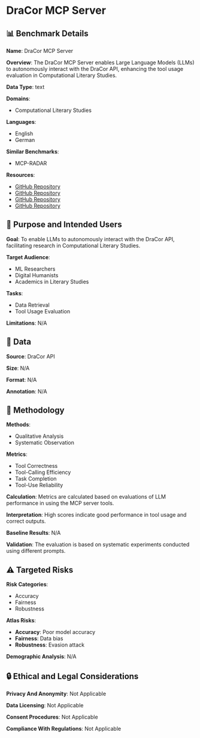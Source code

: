 # DraCor MCP Server

## 📊 Benchmark Details

**Name**: DraCor MCP Server

**Overview**: The DraCor MCP Server enables Large Language Models (LLMs) to autonomously interact with the DraCor API, enhancing the tool usage evaluation in Computational Literary Studies.

**Data Type**: text

**Domains**:
- Computational Literary Studies

**Languages**:
- English
- German

**Similar Benchmarks**:
- MCP-RADAR

**Resources**:
- [GitHub Repository](https://github.com/dracor-org/dracor-api)
- [GitHub Repository](https://github.com/dracor-org/dracor-mcp)
- [GitHub Repository](https://github.com/dracor-org/dracor-mcp/releases/tag/v1.0.0-alpha.2)
- [GitHub Repository](https://github.com/dracor-org/dracor-mcp-evaluation/tree/main/2025_cda-preprint_documentation)

## 🎯 Purpose and Intended Users

**Goal**: To enable LLMs to autonomously interact with the DraCor API, facilitating research in Computational Literary Studies.

**Target Audience**:
- ML Researchers
- Digital Humanists
- Academics in Literary Studies

**Tasks**:
- Data Retrieval
- Tool Usage Evaluation

**Limitations**: N/A

## 💾 Data

**Source**: DraCor API

**Size**: N/A

**Format**: N/A

**Annotation**: N/A

## 🔬 Methodology

**Methods**:
- Qualitative Analysis
- Systematic Observation

**Metrics**:
- Tool Correctness
- Tool-Calling Efficiency
- Task Completion
- Tool-Use Reliability

**Calculation**: Metrics are calculated based on evaluations of LLM performance in using the MCP server tools.

**Interpretation**: High scores indicate good performance in tool usage and correct outputs.

**Baseline Results**: N/A

**Validation**: The evaluation is based on systematic experiments conducted using different prompts.

## ⚠️ Targeted Risks

**Risk Categories**:
- Accuracy
- Fairness
- Robustness

**Atlas Risks**:
- **Accuracy**: Poor model accuracy
- **Fairness**: Data bias
- **Robustness**: Evasion attack

**Demographic Analysis**: N/A

## 🔒 Ethical and Legal Considerations

**Privacy And Anonymity**: Not Applicable

**Data Licensing**: Not Applicable

**Consent Procedures**: Not Applicable

**Compliance With Regulations**: Not Applicable
